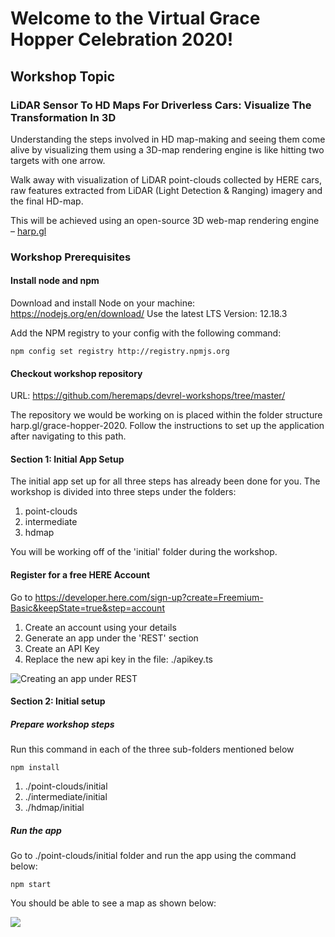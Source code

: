 # Welcome to the Virtual Grace Hopper Celebration 2020!

## Workshop Topic
### LiDAR Sensor To HD Maps For Driverless Cars: Visualize The Transformation In 3D

Understanding the steps involved in HD map-making and seeing them come alive by visualizing them using a 3D-map rendering engine is like hitting two targets with one arrow.

Walk away with visualization of LiDAR point-clouds collected by HERE cars, raw features extracted from LiDAR (Light Detection & Ranging) imagery and the final HD-map. 

This will be achieved using an open-source 3D web-map rendering engine – [harp.gl](https://www.harp.gl/)


### Workshop Prerequisites

#### Install node and npm

Download and install Node on your machine: https://nodejs.org/en/download/
Use the latest LTS Version: 12.18.3

Add the NPM registry to your config with the following command:

````
npm config set registry http://registry.npmjs.org
````

#### Checkout workshop repository
URL:  https://github.com/heremaps/devrel-workshops/tree/master/

The repository we would be working on is placed within the folder structure harp.gl/grace-hopper-2020. 
Follow the instructions to set up the application after navigating to this path.

#### Section 1: Initial App Setup
The initial app set up for all three steps has already been done for you. 
The workshop is divided into three steps under the folders: 
1. point-clouds
2. intermediate
3. hdmap

You will be working off of the 'initial' folder during the workshop.

#### Register for a free HERE Account

Go to https://developer.here.com/sign-up?create=Freemium-Basic&keepState=true&step=account

1. Create an account using your details
2. Generate an app under the 'REST' section
3. Create an API Key
4. Replace the new api key in the file: ./apikey.ts

![Creating an app under REST](apikey.png)

#### Section 2: Initial setup

##### Prepare workshop steps
Run this command in each of the three sub-folders mentioned below

````
npm install
````

1. ./point-clouds/initial 
2. ./intermediate/initial
3. ./hdmap/initial

##### Run the app
Go to ./point-clouds/initial folder and run the app using the command below:

````
npm start
````

You should be able to see a map as shown below:

![](MapGIF.gif)
